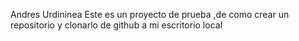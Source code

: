 Andres Urdininea
Este es un proyecto de prueba ,de como crear un repositorio y clonarlo de github a mi escritorio local
